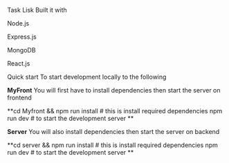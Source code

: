 Task Lisk Built it with

Node.js

Express.js


MongoDB

React.js

Quick start
To start development locally to the following

**MyFront**
You will first have to install dependencies then start the server on frontend

**cd Myfront && npm run install # this is install required dependencies
npm run dev # to start the development server
**




**Server**
You will also install dependencies then start the server on backend


**cd server && npm run install # this is install required dependencies
npm run dev # to start the development server
**
